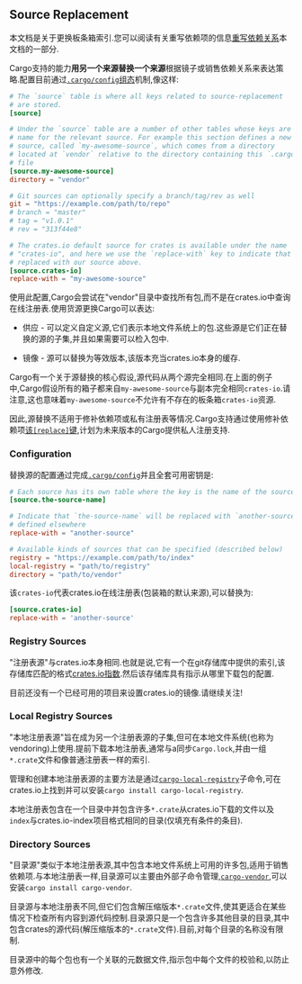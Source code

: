 ## Source Replacement

本文档是关于更换板条箱索引.您可以阅读有关重写依赖项的信息[重写依赖关系][overriding]本文档的一部分.

Cargo支持的能力**用另一个来源替换一个来源**根据镜子或销售依赖关系来表达策略.配置目前通过[`.cargo/config`组态][config]机制,像这样:

[config]: reference/config.md

```toml
# The `source` table is where all keys related to source-replacement
# are stored.
[source]

# Under the `source` table are a number of other tables whose keys are a
# name for the relevant source. For example this section defines a new
# source, called `my-awesome-source`, which comes from a directory
# located at `vendor` relative to the directory containing this `.cargo/config`
# file
[source.my-awesome-source]
directory = "vendor"

# Git sources can optionally specify a branch/tag/rev as well
git = "https://example.com/path/to/repo"
# branch = "master"
# tag = "v1.0.1"
# rev = "313f44e8"

# The crates.io default source for crates is available under the name
# "crates-io", and here we use the `replace-with` key to indicate that it's
# replaced with our source above.
[source.crates-io]
replace-with = "my-awesome-source"
```

使用此配置,Cargo会尝试在"vendor"目录中查找所有包,而不是在crates.io中查询在线注册表.使用货源更换Cargo可以表达:

-   供应 - 可以定义自定义源,它们表示本地文件系统上的包.这些源是它们正在替换的源的子集,并且如果需要可以检入包中.

-   镜像 - 源可以替换为等效版本,该版本充当crates.io本身的缓存.

Cargo有一个关于源替换的核心假设,源代码从两个源完全相同.在上面的例子中,Cargo假设所有的箱子都来自`my-awesome-source`与副本完全相同`crates-io`.请注意,这也意味着`my-awesome-source`不允许有不存在的板条箱`crates-io`资源.

因此,源替换不适用于修补依赖项或私有注册表等情况.Cargo支持通过使用修补依赖项[该`[replace]`键][replace-section],计划为未来版本的Cargo提供私人注册支持.

[replace-section]: reference/manifest.md#the-replace-section

[overriding]: reference/specifying-dependencies.md#overriding-dependencies

### Configuration

替换源的配置通过完成[`.cargo/config`][config]并且全套可用密钥是:

```toml
# Each source has its own table where the key is the name of the source
[source.the-source-name]

# Indicate that `the-source-name` will be replaced with `another-source`,
# defined elsewhere
replace-with = "another-source"

# Available kinds of sources that can be specified (described below)
registry = "https://example.com/path/to/index"
local-registry = "path/to/registry"
directory = "path/to/vendor"
```

该`crates-io`代表crates.io在线注册表(包装箱的默认来源),可以替换为:

```toml
[source.crates-io]
replace-with = 'another-source'
```

### Registry Sources

"注册表源"与crates.io本身相同.也就是说,它有一个在git存储库中提供的索引,该存储库匹配的格式[crates.io指数](https://github.com/rust-lang/crates.io-index).然后该存储库具有指示从哪里下载包的配置.

目前还没有一个已经可用的项目来设置crates.io的镜像.请继续关注!

### Local Registry Sources

"本地注册表源"旨在成为另一个注册表源的子集,但可在本地文件系统(也称为vendoring)上使用.提前下载本地注册表,通常与a同步`Cargo.lock`,并由一组`*.crate`文件和像普通注册表一样的索引.

管理和创建本地注册表源的主要方法是通过[`cargo-local-registry`][cargo-local-registry]子命令,可在crates.io上找到并可以安装`cargo install cargo-local-registry`.

[cargo-local-registry]: https://crates.io/crates/cargo-local-registry

本地注册表包含在一个目录中并包含许多`*.crate`从crates.io下载的文件以及`index`与crates.io-index项目格式相同的目录(仅填充有条件的条目).

### Directory Sources

"目录源"类似于本地注册表源,其中包含本地文件系统上可用的许多包,适用于销售依赖项.与本地注册表一样,目录源可以主要由外部子命令管理,[`cargo-vendor`][cargo-vendor],可以安装`cargo install cargo-vendor`.

[cargo-vendor]: https://crates.io/crates/cargo-vendor

目录源与本地注册表不同,但它们包含解压缩版本`*.crate`文件,使其更适合在某些情况下检查所有内容到源代码控制.目录源只是一个包含许多其他目录的目录,其中包含crates的源代码(解压缩版本的`*.crate`文件).目前,对每个目录的名称没有限制.

目录源中的每个包也有一个关联的元数据文件,指示包中每个文件的校验和,以防止意外修改.
